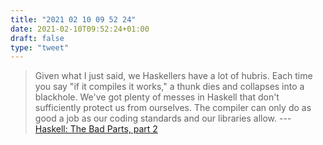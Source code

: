 ```yaml
---
title: "2021 02 10 09 52 24"
date: 2021-02-10T09:52:24+01:00
draft: false
type: "tweet"
---
```

> Given what I just said, we Haskellers have a lot of hubris. Each time you say "if it compiles it works," a thunk dies and collapses into a blackhole. We've got plenty of messes in Haskell that don't sufficiently protect us from ourselves. The compiler can only do as good a job as our coding standards and our libraries allow. --- [Haskell: The Bad Parts, part 2](https://www.snoyman.com/blog/2020/11/haskell-bad-parts-2/)

